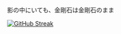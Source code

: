 影の中にいても、金剛石は金剛石のまま

[![GitHub Streak](https://streak-stats.demolab.com?user=suichanwa&theme=gruvbox-duo)](https://git.io/streak-stats)
